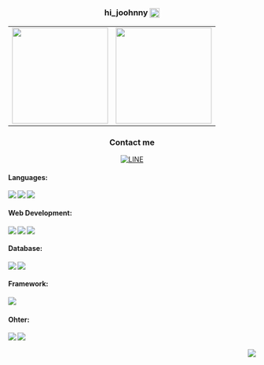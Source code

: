 <h3 align="center">hi_joohnny 
<!--     &nbsp; -->
    <img src="https://simpleicons.org/icons/nike.svg"  align="center" height="20px">
</h3>

<table align="center" border="0">
    <tbody>
      <tr>
        <td border="0">
          <a>            
<!--              <img src="https://github-profile-summary-cards.vercel.app/api/cards/stats?username=joohnny3&theme=onedark&show_icons=true" align="center" height="195px"> -->
             <img src="https://github-readme-stats.vercel.app/api/?username=joohnny3&theme=shadow_green&rank_icon=github&show_icons=true&custom_title=張育誠&nbsp;changyucheng&nbsp;github&show=reviews,discussions_started&border_radius=1&title_color=adbac7&icon_color=adbac7" align="center"height="195px">
          </a>
        </td>
        <td border="0">
          <a>
               <img src="https://github-readme-stats.vercel.app/api/top-langs?username=joohnny3&hide=html,css&theme=shadow_green&show_icons=true&layout=donut&border_radius=1&title_color=adbac7&text_color=adbac7" align="center" height="195px">             
<!--                <img src="https://github-readme-stats.vercel.app/api/top-langs?username=joohnny3&hide=html&theme=shadow_green&show_icons=true" align="center" height="195px">              -->
          </a>
        </td>
      </tr>
    </tbody>
  </table>

<div align="center">
  <h3>Contact me</h3>
<a href="https://line.me/ti/p/BxEe8nw6dX">
  <img align="center" alt="LINE"  src="https://img.shields.io/badge/-Line-00C300?logo=line&logoColor=white&style=for-the-badge" />
</a>
<br>
</div>




#### Languages:
<div>
<img align="left" src="https://img.shields.io/badge/-Python-3776AB?logo=python&logoColor=white&style=for-the-badge"/>
<img align="left" src="https://img.shields.io/badge/-Php-777BB4?logo=php&logoColor=white&logoWidith=200&style=for-the-badge"/>
<img align="left" src="https://img.shields.io/badge/-JavaScript-F7DF1E?logo=javascript&logoColor=black&style=for-the-badge"/>
<br>
</div>

#### Web Development:
<div>
<!-- <img align="left" src="https://img.shields.io/badge/-HTML5-E34F26?logo=html5&logoColor=white&style=for-the-badge"/> -->
<!-- <img align="left" src="https://img.shields.io/badge/-CSS3-3776AB?logo=css3&logoColor=white&style=for-the-badge"/> -->
<img align="left" src="https://img.shields.io/badge/-BootStrap-7952B3?logo=bootstrap&logoColor=white&style=for-the-badge"/>
<img align="left" src="https://img.shields.io/badge/-Tailwind-06B6D4?logo=TailwindCSS&logoColor=white&style=for-the-badge"/>
<img align="left" src="https://img.shields.io/badge/-Livewire-4E56A6?logo=livewire&logoColor=white&style=for-the-badge"/>
<br>
</div>


#### Database:
<div>
<img align="left" src="https://img.shields.io/badge/-MySQL-3776AB?logo=mysql&logoColor=white&style=for-the-badge"/>
<img align="left" src="https://img.shields.io/badge/-MongoDB-47A248?logo=mongodb&logoColor=white&style=for-the-badge"/>
<br>
</div>

#### Framework:
<div>
<img align="left" src="https://img.shields.io/badge/-Laravel-E34F26?logo=Laravel&logoColor=white&style=for-the-badge"/>
<br>
</div>

#### Ohter:
<div>
<img align="left" src="https://img.shields.io/badge/-Docker-3776AB?logo=docker&logoColor=white&style=for-the-badge"/>
<!-- <img align="left" src="https://img.shields.io/badge/-Adobe Photoshop-31A8FF?logo=AdobePhotoshop&logoColor=white&style=for-the-badge"/> -->
<!-- <img align="left" src="https://img.shields.io/badge/-Adobe Illustrator-FF9A00?logo=AdobeIllustrator&logoColor=white&style=for-the-badge"/> -->
<img align="left" src="https://img.shields.io/badge/-Git-E34F26?logo=Git&logoColor=white&style=for-the-badge"/>
<!-- <img align="left" src="https://img.shields.io/badge/-Selenium-47A248?logo=selenium&logoColor=white&style=for-the-badge"/> -->
<br>
</div>
<br>
<div>
<img align="right" src="https://komarev.com/ghpvc/?username=joohnny3&color=blue&style=plastic&label=&nbsp;&nbsp;&nbsp;觀看次數&nbsp;&nbsp;&nbsp;"/>
</div>
<!--
**joohnny3/joohnny3** is a ✨ _special_ ✨ repository because its `README.md` (this file) appears on your GitHub profile.




Here are some ideas to get you started:

- 🔭 I’m currently working on ...
- 🌱 I’m currently learning ...
- 👯 I’m looking to collaborate on ...
- 🤔 I’m looking for help with ...
- 💬 Ask me about ...
- 📫 How to reach me: ...
- 😄 Pronouns: ...
- ⚡ Fun fact: ...
-->
